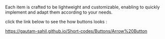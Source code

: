 Each item is crafted to be lightweight and customizable, enabling  to quickly implement and adapt them according to your needs.

click the link below to see the how buttons looks :

https://gautam-sahil.github.io/Short-codes/Buttons/Arrow%20Button
